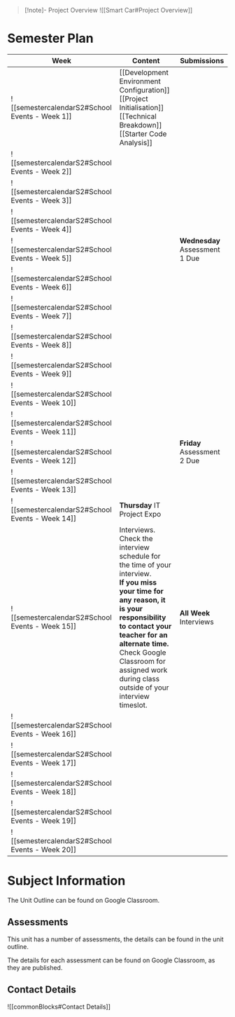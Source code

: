 > [!note]- Project Overview
> ![[Smart Car#Project Overview]]


# Semester Plan


| Week                                            | Content                                                                                                                                                                                                                                                                                     | Submissions                    |
| ----------------------------------------------- | ------------------------------------------------------------------------------------------------------------------------------------------------------------------------------------------------------------------------------------------------------------------------------------------- | ------------------------------ |
| ![[semestercalendarS2#School Events - Week 1]]  | [[Development Environment Configuration]]<br>[[Project Initialisation]]<br>[[Technical Breakdown]]<br>[[Starter Code Analysis]]                                                                                                                                                             |                                |
| ![[semestercalendarS2#School Events - Week 2]]  |                                                                                                                                                                                                                                                                                             |                                |
| ![[semestercalendarS2#School Events - Week 3]]  |                                                                                                                                                                                                                                                                                             |                                |
| ![[semestercalendarS2#School Events - Week 4]]  |                                                                                                                                                                                                                                                                                             |                                |
| ![[semestercalendarS2#School Events - Week 5]]  |                                                                                                                                                                                                                                                                                             | **Wednesday** Assessment 1 Due |
| ![[semestercalendarS2#School Events - Week 6]]  |                                                                                                                                                                                                                                                                                             |                                |
| ![[semestercalendarS2#School Events - Week 7]]  |                                                                                                                                                                                                                                                                                             |                                |
| ![[semestercalendarS2#School Events - Week 8]]  |                                                                                                                                                                                                                                                                                             |                                |
| ![[semestercalendarS2#School Events - Week 9]]  |                                                                                                                                                                                                                                                                                             |                                |
| ![[semestercalendarS2#School Events - Week 10]] |                                                                                                                                                                                                                                                                                             |                                |
| ![[semestercalendarS2#School Events - Week 11]] |                                                                                                                                                                                                                                                                                             |                                |
| ![[semestercalendarS2#School Events - Week 12]] |                                                                                                                                                                                                                                                                                             | **Friday** Assessment 2 Due    |
| ![[semestercalendarS2#School Events - Week 13]] |                                                                                                                                                                                                                                                                                             |                                |
| ![[semestercalendarS2#School Events - Week 14]] | **Thursday** IT Project Expo                                                                                                                                                                                                                                                                |                                |
| ![[semestercalendarS2#School Events - Week 15]] | Interviews. Check the interview schedule for the time of your interview.<br>**If you miss your time for any reason, it is your responsibility to contact your teacher for an alternate time.**<br>Check Google Classroom for assigned work during class outside of your interview timeslot. | **All Week** Interviews        |
| ![[semestercalendarS2#School Events - Week 16]] |                                                                                                                                                                                                                                                                                             |                                |
| ![[semestercalendarS2#School Events - Week 17]] |                                                                                                                                                                                                                                                                                             |                                |
| ![[semestercalendarS2#School Events - Week 18]] |                                                                                                                                                                                                                                                                                             |                                |
| ![[semestercalendarS2#School Events - Week 19]] |                                                                                                                                                                                                                                                                                             |                                |
| ![[semestercalendarS2#School Events - Week 20]] |                                                                                                                                                                                                                                                                                             |                                |

# Subject Information

The Unit Outline can be found on Google Classroom.

## Assessments

This unit has a number of assessments, the details can be found in the unit outline.

The details for each assessment can be found on Google Classroom, as they are published.

## Contact Details

![[commonBlocks#Contact Details]]
